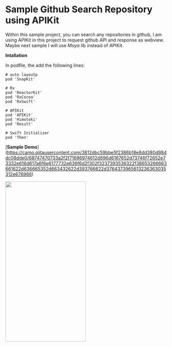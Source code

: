 # Sample Github Search Repository using APIKit

Within this sample project, you can search any repositories in github, I am using APIKit in this project to request github API and response as webview. Maybe next sample I will use *Moya* lib instead of APIKit. 

**Intallation**

In podfile, the add the following lines:
    
```
# auto layoutp
pod 'SnapKit'

# Rx
pod 'ReactorKit'
pod 'RxCocoa'
pod 'RxSwift'

# APIKit
pod 'APIKit'
pod 'Himotoki'
pod 'Result'
 
# Swift Initializer
pod 'Then'

```
[**Sample Demo**]
(https://camo.qiitausercontent.com/3812dbc59bbe5f2386b18e8dd380d984dc08dde0/68747470733a2f2f71696974612d696d6167652d73746f72652e73332e616d617a6f6e6177732e636f6d2f302f3237393536322f38653266663661622d636665352d663432622d393766622d3764373965613236363035312e676966)

<img align="center" width="250" height="500" src="https://camo.qiitausercontent.com/3812dbc59bbe5f2386b18e8dd380d984dc08dde0/68747470733a2f2f71696974612d696d6167652d73746f72652e73332e616d617a6f6e6177732e636f6d2f302f3237393536322f38653266663661622d636665352d663432622d393766622d3764373965613236363035312e676966">

